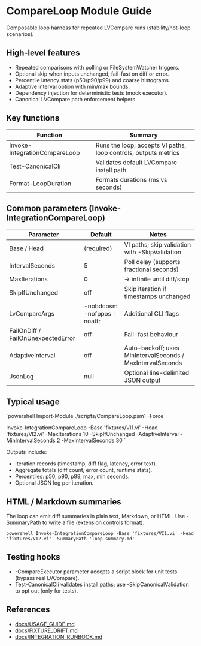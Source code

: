 <!-- markdownlint-disable-next-line MD041 -->
# CompareLoop Module Guide

Composable loop harness for repeated LVCompare runs (stability/hot-loop scenarios).

## High-level features

- Repeated comparisons with polling or FileSystemWatcher triggers.
- Optional skip when inputs unchanged, fail-fast on diff or error.
- Percentile latency stats (p50/p90/p99) and coarse histograms.
- Adaptive interval option with min/max bounds.
- Dependency injection for deterministic tests (mock executor).
- Canonical LVCompare path enforcement helpers.

## Key functions

| Function | Summary |
| -------- | ------- |
| Invoke-IntegrationCompareLoop | Runs the loop; accepts VI paths, loop controls, outputs metrics |
| Test-CanonicalCli | Validates default LVCompare install path |
| Format-LoopDuration | Formats durations (ms vs seconds) |

## Common parameters (Invoke-IntegrationCompareLoop)

| Parameter | Default | Notes |
| --------- | ------- | ----- |
| Base / Head | (required) | VI paths; skip validation with -SkipValidation |
| IntervalSeconds | 5 | Poll delay (supports fractional seconds) |
| MaxIterations | 0 |   → infinite until diff/stop |
| SkipIfUnchanged | off | Skip iteration if timestamps unchanged |
| LvCompareArgs | -nobdcosm -nofppos -noattr | Additional CLI flags |
| FailOnDiff / FailOnUnexpectedError | off | Fail-fast behaviour |
| AdaptiveInterval | off | Auto-backoff; uses MinIntervalSeconds / MaxIntervalSeconds |
| JsonLog | null | Optional line-delimited JSON output |

## Typical usage

`powershell
Import-Module ./scripts/CompareLoop.psm1 -Force

Invoke-IntegrationCompareLoop
  -Base 'fixtures/VI1.vi'
  -Head 'fixtures/VI2.vi'
  -MaxIterations 10
  -SkipIfUnchanged
  -AdaptiveInterval -MinIntervalSeconds 2 -MaxIntervalSeconds 30
`

Outputs include:

- Iteration records (timestamp, diff flag, latency, error text).
- Aggregate totals (diff count, error count, runtime stats).
- Percentiles: p50, p90, p99, max, min seconds.
- Optional JSON log per iteration.

## HTML / Markdown summaries

The loop can emit diff summaries in plain text, Markdown, or HTML.
Use -SummaryPath to write a file (extension controls format).

`powershell
Invoke-IntegrationCompareLoop
  -Base 'fixtures/VI1.vi'
  -Head 'fixtures/VI2.vi'
  -SummaryPath 'loop-summary.md'
`

## Testing hooks

- -CompareExecutor parameter accepts a script block for unit tests (bypass real LVCompare).
- Test-CanonicalCli validates install paths; use -SkipCanonicalValidation to opt out (only for tests).

## References

- [docs/USAGE_GUIDE.md](./USAGE_GUIDE.md)
- [docs/FIXTURE_DRIFT.md](./FIXTURE_DRIFT.md)
- [docs/INTEGRATION_RUNBOOK.md](./INTEGRATION_RUNBOOK.md)
